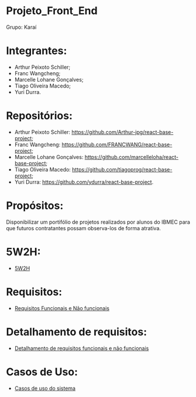 # Projeto_Front_End

Grupo: Karaí

# Integrantes:

- Arthur Peixoto Schiller;
- Franc Wangcheng;
- Marcelle Lohane Gonçalves;
- Tiago Oliveira Macedo;
- Yuri Durra.

# Repositórios:

- Arthur Peixoto Schiller: https://github.com/Arthur-jpg/react-base-project;
- Franc Wangcheng: https://github.com/FRANCWANG/react-base-project;
- Marcelle Lohane Gonçalves: https://github.com/marcelleloha/react-base-project;
- Tiago Oliveira Macedo: https://github.com/tiagoprog/react-base-project;
- Yuri Durra: https://github.com/ydurra/react-base-project.
    
# Propósitos:

Disponibilizar um portifólio de projetos realizados 
por alunos do IBMEC para que futuros contratantes 
possam observa-los de forma atrativa.

# 5W2H:
- [5W2H](https://github.com/marcelleloha/Projeto_Front_End/blob/main/arquivos/5w2h.md)

# Requisitos:
- [Requisitos Funcionais e Não funcionais](https://github.com/marcelleloha/Projeto_Front_End/blob/main/arquivos/requisitos.md)

# Detalhamento de requisitos:
- [Detalhamento de requisitos funcionais e não funcionais](https://github.com/marcelleloha/Projeto_Front_End/blob/main/arquivos/descricao_requisitos.md)

# Casos de Uso:
- [Casos de uso do sistema](https://github.com/marcelleloha/Projeto_Front_End/blob/main/arquivos/casos_uso.md)


    




